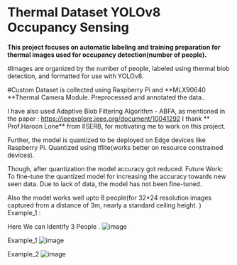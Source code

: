 # **Thermal Dataset YOLOv8 Occupancy Sensing**

**This project focuses on automatic labeling and training preparation for thermal images used for occupancy detection(number of people).** 

#Images are organized by the number of people, labeled using thermal blob detection, and formatted for use with YOLOv8.

#Custom Dataset is collected  using Raspberry Pi and **MLX90640 **Thermal Camera Module. 
Preprocessed and annotated the data.. 

I have also used Adaptive Blob Filtering Algorithm - ABFA, as mentioned in the paper : https://ieeexplore.ieee.org/document/10041292
I thank ** Prof.Haroon Lone** from IISERB, for motivating me to work on this project.

Further, the model is quantized to be deployed on Edge devices like Raspberry Pi. 
Quantized using tflite(works better on resource constrained devices).

Though, after quantization the model accuracy got reduced. 
Future Work: To fine-tune the quantized model for increasing the accuracy towards new seen data. Due to lack of data, the model has not been fine-tuned.

Also the model works well upto 8 people(for 32*24 resolution images captured from a distance of 3m, nearly a standard ceiling height. )
Example_1 :

Here We can Identify 3 People . 
![image](https://github.com/user-attachments/assets/c9495877-ec20-487a-af18-ff7528cd90ae)


Example_1
![image](https://github.com/user-attachments/assets/f8c84985-9797-4538-b50c-ae20e714fb65)

Example_2
![image](https://github.com/user-attachments/assets/88d6565b-a78d-4d79-9e1a-740ce752872c)



